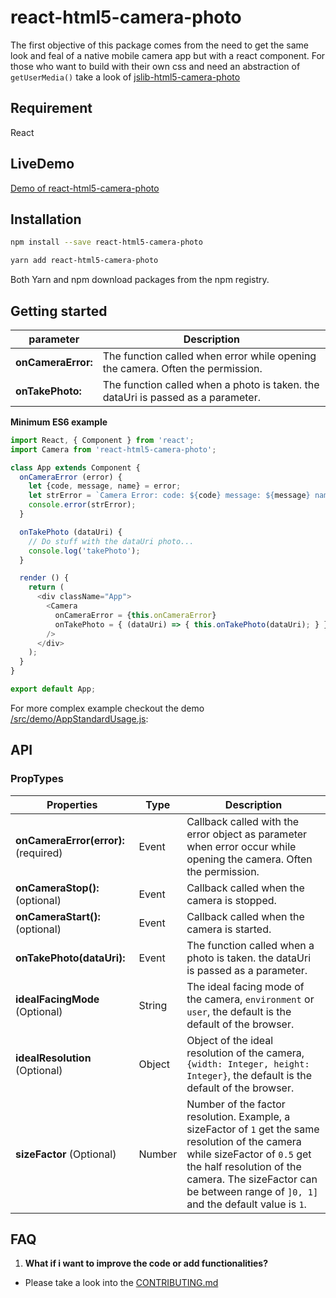 # react-html5-camera-photo

The first objective of this package comes from the need to get the same look and feal of a native mobile camera app but with a react component.
For those who want to build with their own css and need an abstraction of `getUserMedia()` take a look of [jslib-html5-camera-photo](https://github.com/mabelanger/jslib-html5-camera-photo)

## Requirement
React

## LiveDemo
[Demo of react-html5-camera-photo](https://mabelanger.github.io/react-html5-camera-photo/)

## Installation

```bash
npm install --save react-html5-camera-photo
```

```bash
yarn add react-html5-camera-photo
```

Both Yarn and npm download packages from the npm registry.

## Getting started

parameter | Description
--- | ---
**onCameraError:** | The function called when error while opening the camera. Often the permission.
**onTakePhoto:** | The function called when a photo is taken. the dataUri is passed as a parameter.


**Minimum ES6 example**
```js
import React, { Component } from 'react';
import Camera from 'react-html5-camera-photo';

class App extends Component {
  onCameraError (error) {
    let {code, message, name} = error;
    let strError = `Camera Error: code: ${code} message: ${message} name: ${name}`;
    console.error(strError);
  }

  onTakePhoto (dataUri) {
    // Do stuff with the dataUri photo...
    console.log('takePhoto');
  }

  render () {
    return (
      <div className="App">
        <Camera
          onCameraError = {this.onCameraError}
          onTakePhoto = { (dataUri) => { this.onTakePhoto(dataUri); } }
        />
      </div>
    );
  }
}

export default App;
```

For more complex example checkout the demo [/src/demo/AppStandardUsage.js](./src/demo/AppStandardUsage.js):

## API

### PropTypes
Properties | Type | Description
--- | --- | ---
**onCameraError(error):** (required) | Event | Callback called with the error object as parameter when error occur while opening the camera. Often the permission.
**onCameraStop():** (optional) | Event | Callback called when the camera is stopped.
**onCameraStart():** (optional) | Event | Callback called when the camera is started.
**onTakePhoto(dataUri):** | Event | The function called when a photo is taken. the dataUri is passed as a parameter.
**idealFacingMode** (Optional) | String | The ideal facing mode of the camera, `environment` or `user`, the default is the default of the browser.
**idealResolution** (Optional) | Object | Object of the ideal resolution of the camera, `{width: Integer, height: Integer}`, the default is the default of the browser.
**sizeFactor** (Optional) | Number | Number of the factor resolution. Example, a sizeFactor of `1` get the same resolution of the camera while sizeFactor of `0.5` get the half resolution of the camera. The sizeFactor can be between range of `]0, 1]` and the default value is `1`.

## FAQ
1. <b>What if i want to improve the code or add functionalities?</b>
  * Please take a look into the [CONTRIBUTING.md](CONTRIBUTING.md)
